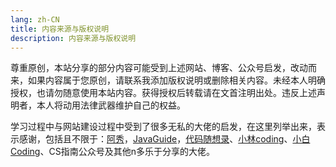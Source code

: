 ```yaml
---
lang: zh-CN
title: 内容来源与版权说明
description: 内容来源与版权说明
---
```


尊重原创，本站分享的部分内容可能受到上述网站、博客、公众号启发，改动而来，如果内容属于您原创，请联系我添加版权说明或删除相关内容。未经本人明确授权，也请勿随意使用本站内容。获得授权后转载请在文首注明出处。违反上述声明者，本人将动用法律武器维护自己的权益。

学习过程中与网站建设过程中受到了很多无私的大佬的启发，在这里列举出来，表示感谢，包括且不限于：[阿秀][阿秀的网站]，[JavaGuide][JavaGuide的网站]，[代码随想录][代码随想录网站]、[小林coding][小林coding的网站]、[小白Coding][小白Coding网站]、CS指南公众号及其他n多乐于分享的大佬。








[阿秀的网站]: https://interviewguide.cn/
[JavaGuide的网站]: https://javaguide.cn/
[代码随想录网站]: https://programmercarl.com/
[小林coding的网站]: https://interviewguide.cn/
[小白Coding网站]:https://www.xiaobaicoding.com/

